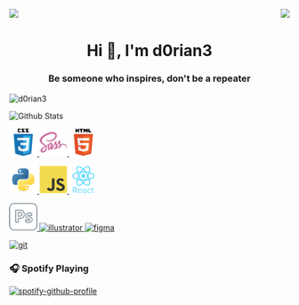 <!-- <p align="center">
  Visitor count<br>
  <img src="https://profile-counter.glitch.me/d0rian3/count.svg" />
</p> -->

<p>
  <a href="https://count.getloli.com/"><img src="https://count.getloli.com/get/@:d0rian3"></a>
  <img src="https://weather-icon.journeyad.repl.co/@shenzhen?v=1" align="right">
</p>

<h1 align="center">Hi 👋, I'm d0rian3</h1>
<h3 align="center">Be someone who inspires, don't be a repeater</h3>

<p><img align="center" src="https://github-readme-stats.vercel.app/api/top-langs/?username=d0rian3&layout=compact&hide=html" alt="d0rian3" /></p>

![Github Stats](https://github-readme-stats.vercel.app/api?username=d0rian3&show_icons=true)

<p align="center">

<a href="https://www.w3schools.com/css/" target="_blank" rel="noreferrer"> <img src="https://raw.githubusercontent.com/devicons/devicon/master/icons/css3/css3-original-wordmark.svg" alt="css3" width="50" height="50"/></a><a href="https://sass-lang.com" target="_blank" rel="noreferrer"> <img src="https://raw.githubusercontent.com/devicons/devicon/master/icons/sass/sass-original.svg" alt="sass" width="50" height="50"/> </a><a href="https://www.w3.org/html/" target="_blank" rel="noreferrer"> <img src="https://raw.githubusercontent.com/devicons/devicon/master/icons/html5/html5-original-wordmark.svg" alt="html5" width="50" height="50"/> </a>

<a href="https://www.python.org" target="_blank" rel="noreferrer"> <img src="https://raw.githubusercontent.com/devicons/devicon/master/icons/python/python-original.svg" alt="python" width="50" height="50"/> </a><a href="https://developer.mozilla.org/en-US/docs/Web/JavaScript" target="_blank" rel="noreferrer"> <img src="https://raw.githubusercontent.com/devicons/devicon/master/icons/javascript/javascript-original.svg" alt="javascript" width="50" height="50"/> </a><a href="https://reactjs.org/" target="_blank" rel="noreferrer"> <img src="https://raw.githubusercontent.com/devicons/devicon/master/icons/react/react-original-wordmark.svg" alt="react" width="50" height="50"/> </a>

<a href="https://www.photoshop.com/en" target="_blank" rel="noreferrer"> <img src="https://raw.githubusercontent.com/devicons/devicon/master/icons/photoshop/photoshop-line.svg" alt="photoshop" width="50" height="50"/> </a><a href="https://www.adobe.com/in/products/illustrator.html" target="_blank" rel="noreferrer"> <img src="https://www.vectorlogo.zone/logos/adobe_illustrator/adobe_illustrator-icon.svg" alt="illustrator" width="50" height="50"/> </a><a href="https://www.figma.com/" target="_blank" rel="noreferrer"> <img src="https://www.vectorlogo.zone/logos/figma/figma-icon.svg" alt="figma" width="50" height="50"/> </a>

<a href="https://git-scm.com/" target="_blank" rel="noreferrer"> <img src="https://www.vectorlogo.zone/logos/git-scm/git-scm-icon.svg" alt="git" width="50" height="50"/> </a>

</p>

### 🎧 Spotify Playing

[![spotify-github-profile](https://spotify-github-profile.kittinanx.com/api/view?uid=l9cwo7e2qllp0iq6z5enq8g4b&cover_image=true&theme=default&show_offline=false&background_color=272626&interchange=false&bar_color=486e45&bar_color_cover=false)](https://github.com/kittinan/spotify-github-profile)
